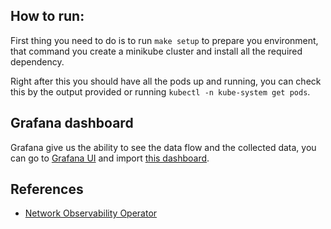 ## How to run:

First thing you need to do is to run `make setup` to prepare you environment, that command you create a minikube cluster and install all the required dependency.

Right after this you should have all the pods up and running, you can check this by the output provided or running `kubectl -n kube-system get pods`.

## Grafana dashboard

Grafana give us the ability to see the data flow and the collected data, you can go to [Grafana UI](http://localhost:3000) and import [this dashboard](https://github.com/netobserv/network-observability-operator/blob/main/config/samples/dashboards/Network%20Observability.json).

## References
- [Network Observability Operator](https://github.com/netobserv/network-observability-operator)